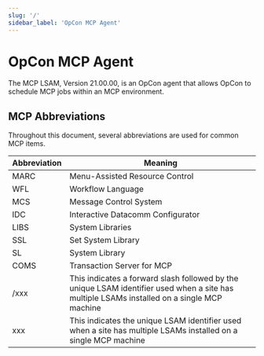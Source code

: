 ```yaml
---
slug: '/'
sidebar_label: 'OpCon MCP Agent'
---
```


# OpCon MCP Agent

The MCP LSAM, Version 21.00.00, is an OpCon agent that allows OpCon to schedule MCP jobs within an MCP environment.

## MCP Abbreviations

Throughout this document, several abbreviations are used for common MCP items.

|Abbreviation | Meaning |
| ----------- | ------- |
| MARC | Menu-Assisted Resource Control |
| WFL | Workflow Language |
| MCS | Message Control System |
| IDC | Interactive Datacomm Configurator |
| LIBS | System Libraries |
| SSL | Set System Library |
| SL | System Library |
| COMS | Transaction Server for MCP |
| /xxx | This indicates a forward slash followed by the unique LSAM identifier used when a site has multiple LSAMs installed on a single MCP machine |
| xxx  | This indicates the unique LSAM identifier used when a site has multiple LSAMs installed on a single MCP machine |
